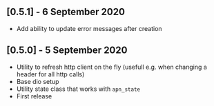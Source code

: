 ## [0.5.1] - 6 September 2020

* Add ability to update error messages after creation

## [0.5.0] - 5 September 2020

* Utility to refresh http client on the fly (usefull e.g. when changing a header for all http calls)
* Base dio setup
* Utility state class that works with `apn_state`
* First release
